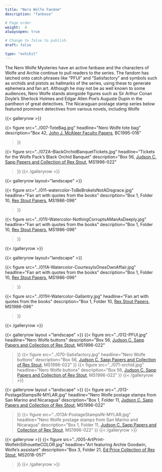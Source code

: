 ```yaml
---
title: "Nero Wolfe Fandom"
description: "fanbase"

# Page order
weight:  4
alwaysopen: true

# Change to false to publish.
draft: false

type: "exhibit"
---
```

The Nero Wolfe Mysteries have an active fanbase and the characters of Wolfe and Archie continue to pull readers to the series. The fandom has latched onto catch phrases like “PFUI” and “Satisfactory” and symbols such as orchids and pistols as hallmarks of the series, using these to generate ephemera and fan art. Although he may not be as well known to some audiences, Nero Wolfe stands alongside figures such as Sir Arthur Conan Doyle’s Sherlock Holmes and Edgar Allen Poe’s Auguste Dupin in the pantheon of great detectives. The Nicaraguan postage stamp series below featured prominent detectives from various novels, including Wolfe

{{< galleryrow >}}

{{< figure src="../007-ToteBag.jpg"
           headline="Nero Wolfe tote bag"
           description="Box 42, [John J. McAleer Faculty Papers](https://bc-primo.hosted.exlibrisgroup.com/permalink/f/l6ucgu/ALMA-BC21349383200001021), BC1995-016"
>}}

{{< figure src="../072A-BlackOrchidBanquetTickets.jpg"
           headline="Tickets for the Wolfe Pack’s Black Orchid Banquet"
           description="Box 56, [Judson C. Sapp Papers and Collection of Rex Stout](https://bc-primo.hosted.exlibrisgroup.com/permalink/f/l6ucgu/ALMA-BC21351253640001021), MS1996-022"
>}}
{{< /galleryrow >}}

{{< galleryrow layout="landscape" >}}

{{< figure src="../011-watercolor-ToBeBrokeIsNotADisgrace.jpg"
           headline="Fan art with quotes from the books"
           description="Box 1, Folder 10, [Rex Stout Papers](https://bc-primo.hosted.exlibrisgroup.com/permalink/f/l6ucgu/ALMA-BC21323242860001021), MS1986-096"
>}}

{{< figure src="../011I-Watercolor-NothingCorruptsAManAsDeeply.jpg"
           headline="Fan art with quotes from the books"
           description="Box 1, Folder 10, [Rex Stout Papers](https://bc-primo.hosted.exlibrisgroup.com/permalink/f/l6ucgu/ALMA-BC21323242860001021), MS1986-096"
>}}

{{< /galleryrow >}}

{{< galleryrow layout="landscape" >}}

{{< figure src="../011A-Watercolor-CourtesyIsOnesOwnAffair.jpg"
           headline="Fan art with quotes from the books"
           description="Box 1, Folder 10, [Rex Stout Papers](https://bc-primo.hosted.exlibrisgroup.com/permalink/f/l6ucgu/ALMA-BC21323242860001021), MS1986-096"
>}}

{{< figure src="../011H-Watercolor-Gallantry.jpg"
           headline="Fan art with quotes from the books"
           description="Box 1, Folder 10, [Rex Stout Papers](https://bc-primo.hosted.exlibrisgroup.com/permalink/f/l6ucgu/ALMA-BC21323242860001021), MS1986-096"
>}}

{{< /galleryrow >}}

{{< galleryrow layout ="landscape" >}}
{{< figure src="../012-PFUI.jpg"
          headline="Nero Wolfe buttons"
          description="Box 56, [Judson C. Sapp Papers and Collection of Rex Stout](https://bc-primo.hosted.exlibrisgroup.com/permalink/f/l6ucgu/ALMA-BC21351253640001021), MS1996-022"
>}}
{{< figure src="../070-Satisfactory.jpg"
          headline="Nero Wolfe buttons"
          description="Box 56, [Judson C. Sapp Papers and Collection of Rex Stout](https://bc-primo.hosted.exlibrisgroup.com/permalink/f/l6ucgu/ALMA-BC21351253640001021), MS1996-022"
>}}
{{< figure src="../071-orchid.jpg"
          headline="Nero Wolfe buttons"
          description="Box 56, [Judson C. Sapp Papers and Collection of Rex Stout](https://bc-primo.hosted.exlibrisgroup.com/permalink/f/l6ucgu/ALMA-BC21351253640001021), MS1996-022"
>}}
{{< /galleryrow >}}

{{< galleryrow layout ="landscape" >}}
{{< figure src="../013-PostageStampsIN-MYLAR.jpg"
    headline="Nero Wolfe postage stamps from San Marino and Nicaragua"
    description="Box 1, Folder 11, [Judson C. Sapp Papers and Collection of Rex Stout](https://bc-primo.hosted.exlibrisgroup.com/permalink/f/l6ucgu/ALMA-BC21351253640001021), MS1996-022"
>}}
{{< figure src="../013A-PostageStampsIN-MYLAR.jpg"
    headline="Nero Wolfe postage stamps from San Marino and Nicaragua"
    description="Box 1, Folder 11, [Judson C. Sapp Papers and Collection of Rex Stout](https://bc-primo.hosted.exlibrisgroup.com/permalink/f/l6ucgu/ALMA-BC21351253640001021), MS1996-022"
>}}
{{< /galleryrow >}}

{{< galleryrow >}}
{{< figure src="../005-ArtPrint-WolfeInSilhouetteCOLOR.jpg"
    headline="Art featuring Archie Goodwin, Wolfe’s assistant"
    description="Box 3, Folder 21, [Ed Price Collection of Rex Stout](https://bc-primo.hosted.exlibrisgroup.com/permalink/f/l6ucgu/ALMA-BC21495631010001021), MS2018-057"
>}}
{{< /galleryrow >}}
